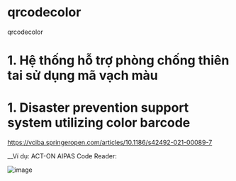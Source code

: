 # qrcodecolor
 qrcodecolor

# 1. Hệ thống hỗ trợ phòng chống thiên tai sử dụng mã vạch màu 
# 1. Disaster prevention support system utilizing color barcode 
https://vciba.springeropen.com/articles/10.1186/s42492-021-00089-7

__Ví dụ: ACT-ON AIPAS Code Reader:

![image](https://github.com/PhDLeToanThang/qrcodecolor/assets/106635733/32227ca1-f215-410f-89bf-094845f53a1f)
